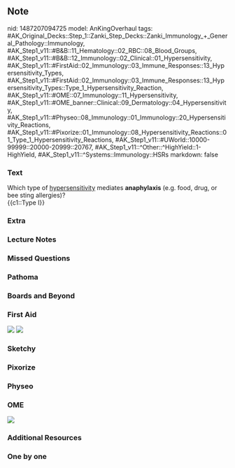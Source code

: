 ## Note
nid: 1487207094725
model: AnKingOverhaul
tags: #AK_Original_Decks::Step_1::Zanki_Step_Decks::Zanki_Immunology_+_General_Pathology::Immunology, #AK_Step1_v11::#B&B::11_Hematology::02_RBC::08_Blood_Groups, #AK_Step1_v11::#B&B::12_Immunology::02_Clinical::01_Hypersensitivity, #AK_Step1_v11::#FirstAid::02_Immunology::03_Immune_Responses::13_Hypersensitivity_Types, #AK_Step1_v11::#FirstAid::02_Immunology::03_Immune_Responses::13_Hypersensitivity_Types::Type_1_Hypersensitivity_Reaction, #AK_Step1_v11::#OME::07_Immunology::11_Hypersensitivity, #AK_Step1_v11::#OME_banner::Clinical::09_Dermatology::04_Hypersensitivity, #AK_Step1_v11::#Physeo::08_Immunology::01_Immunology::20_Hypersensitivity_Reactions, #AK_Step1_v11::#Pixorize::01_Immunology::08_Hypersensitivity_Reactions::01_Type_1_Hypersensitivity_Reactions, #AK_Step1_v11::#UWorld::10000-99999::20000-20999::20767, #AK_Step1_v11::^Other::^HighYield::1-HighYield, #AK_Step1_v11::^Systems::Immunology::HSRs
markdown: false

### Text
<div>
  <div>
    <div>
      Which type of <u>hypersensitivity</u> mediates
      <b>anaphylaxis</b> (e.g. food, drug, or bee sting allergies)?
    </div>
    <div>
      {{c1::Type I}}
    </div>
  </div>
</div>

### Extra


### Lecture Notes


### Missed Questions


### Pathoma


### Boards and Beyond


### First Aid
<img src="tmpvdvpva23.png"> <img src="tmpuvczdwzb.png">

### Sketchy


### Pixorize


### Physeo


### OME
<div class="ome-widget">
  <a href=
  "https://onlinemeded.org/spa/dermatology/hypersensitivity/acquire?ref=anki">
  <img src="_OME_AnkiFlashcards_Lesson_4.png"></a>
</div>

### Additional Resources


### One by one

